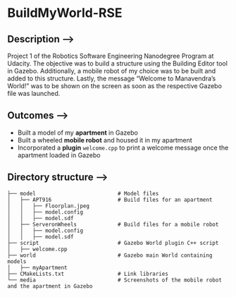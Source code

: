 # BuildMyWorld-RSE

## Description -->
Project 1 of the Robotics Software Engineering Nanodegree Program at Udacity. The objective was to build a structure using the Building Editor tool in Gazebo. Additionally, a mobile robot of my choice was to be built and added to this structure. Lastly, the message “Welcome to Manavendra’s World!” was to be shown on the screen as soon as the respective Gazebo file was launched.

## Outcomes -->

- Built a model of my **apartment** in Gazebo
- Built a wheeled **mobile robot** and housed it in my apartment
- Incorporated a **plugin** `welcome.cpp` to print a welcome message once the apartment loaded in Gazebo

## Directory structure -->

    ├── model                          # Model files 
    │   ├── APT916                     # Build files for an apartment
    │   │   ├── Floorplan.jpeg 
    │   │   ├── model.config
    │   │   ├── model.sdf
    │   ├── ServeronWheels             # Build files for a mobile robot     
    │   │   ├── model.config
    │   │   ├── model.sdf
    ├── script                         # Gazebo World plugin C++ script     
    │   ├── welcome.cpp
    ├── world                          # Gazebo main World containing models 
    │   ├── myApartment
    ├── CMakeLists.txt                 # Link libraries 
    └── media                          # Screenshots of the mobile robot and the apartment in Gazebo


